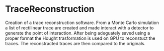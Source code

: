 # TraceReconstruction
Creation of a trace reconstruction software. From a Monte Carlo simulation a list of rectilinear trace are created and made interact with a detector to generate the point of interaction. After being adeguately saved using a proper format the Hought trasformation is used on GPU to reconstuct the traces. The reconstracted traces are then compared to the originals.
